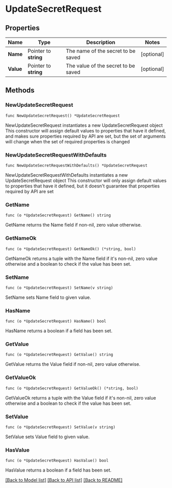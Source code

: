 # UpdateSecretRequest

## Properties

Name | Type | Description | Notes
------------ | ------------- | ------------- | -------------
**Name** | Pointer to **string** | The name of the secret to be saved | [optional] 
**Value** | Pointer to **string** | The value of the secret to be saved | [optional] 

## Methods

### NewUpdateSecretRequest

`func NewUpdateSecretRequest() *UpdateSecretRequest`

NewUpdateSecretRequest instantiates a new UpdateSecretRequest object
This constructor will assign default values to properties that have it defined,
and makes sure properties required by API are set, but the set of arguments
will change when the set of required properties is changed

### NewUpdateSecretRequestWithDefaults

`func NewUpdateSecretRequestWithDefaults() *UpdateSecretRequest`

NewUpdateSecretRequestWithDefaults instantiates a new UpdateSecretRequest object
This constructor will only assign default values to properties that have it defined,
but it doesn't guarantee that properties required by API are set

### GetName

`func (o *UpdateSecretRequest) GetName() string`

GetName returns the Name field if non-nil, zero value otherwise.

### GetNameOk

`func (o *UpdateSecretRequest) GetNameOk() (*string, bool)`

GetNameOk returns a tuple with the Name field if it's non-nil, zero value otherwise
and a boolean to check if the value has been set.

### SetName

`func (o *UpdateSecretRequest) SetName(v string)`

SetName sets Name field to given value.

### HasName

`func (o *UpdateSecretRequest) HasName() bool`

HasName returns a boolean if a field has been set.

### GetValue

`func (o *UpdateSecretRequest) GetValue() string`

GetValue returns the Value field if non-nil, zero value otherwise.

### GetValueOk

`func (o *UpdateSecretRequest) GetValueOk() (*string, bool)`

GetValueOk returns a tuple with the Value field if it's non-nil, zero value otherwise
and a boolean to check if the value has been set.

### SetValue

`func (o *UpdateSecretRequest) SetValue(v string)`

SetValue sets Value field to given value.

### HasValue

`func (o *UpdateSecretRequest) HasValue() bool`

HasValue returns a boolean if a field has been set.


[[Back to Model list]](../README.md#documentation-for-models) [[Back to API list]](../README.md#documentation-for-api-endpoints) [[Back to README]](../README.md)


